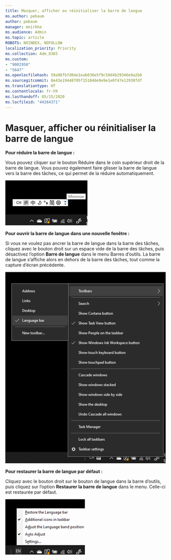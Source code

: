 ```yaml
---
title: Masquer, afficher ou réinitialiser la barre de langue
ms.author: pebaum
author: pebaum
manager: mnirkhe
ms.audience: Admin
ms.topic: article
ROBOTS: NOINDEX, NOFOLLOW
localization_priority: Priority
ms.collection: Adm_O365
ms.custom:
- "9002950"
- "5647"
ms.openlocfilehash: 59a98fb7d04e1eab030e5f9c50d4b29346e9a2b6
ms.sourcegitcommit: 0e43e19448705f151846e9e9e1e0f47e12938fdf
ms.translationtype: HT
ms.contentlocale: fr-FR
ms.lasthandoff: 05/15/2020
ms.locfileid: "44264371"
---
```

# <a name="hide-display-or-reset-the-language-bar"></a>Masquer, afficher ou réinitialiser la barre de langue

**Pour réduire la barre de langue :**

Vous pouvez cliquer sur le bouton Réduire dans le coin supérieur droit de la barre de langue. Vous pouvez également faire glisser la barre de langue vers la barre des tâches, ce qui permet de la réduire automatiquement.

![Réduire la barre de langue](media/minimize-language-bar.png)

**Pour ouvrir la barre de langue dans une nouvelle fenêtre :**

Si vous ne voulez pas ancrer la barre de langue dans la barre des tâches, cliquez avec le bouton droit sur un espace vide de la barre des tâches, puis désactivez l’option **Barre de langue** dans le menu Barres d’outils. La barre de langue s’affiche alors en dehors de la barre des tâches, tout comme la capture d’écran précédente.

![Ouvrir la barre de langue dans une nouvelle fenêtre](media/pop-out-language-bar.png)

**Pour restaurer la barre de langue par défaut :**

Cliquez avec le bouton droit sur le bouton de langue dans la barre d’outils, puis cliquez sur l’option **Restaurer la barre de langue** dans le menu. Celle-ci est restaurée par défaut.

![Restaurer la barre de langue](media/restore-language-bar.png)

